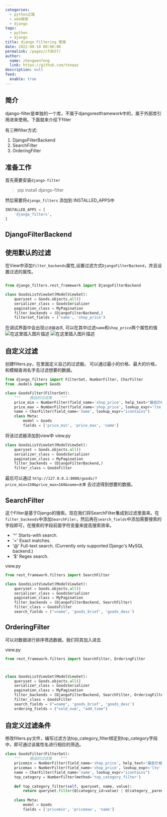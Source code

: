 ```yaml
---
categories: 
  - python之路
  - web框架
  - django
tags: 
  - python
  - django
title: django Filtering 使用
date: 2022-08-10 00:00:00
permalink: /pages/cfdb5f/
author: 
  name: zhengwenfeng
  link: https://github.com/tenqaz
description: null
feed: 
  enable: true
---
```




## 简介

django-filter是单独的一个库，不属于djangorestframework中的，属于外部库引用进来使用。下面就来介绍下filter

有三种filter方式:
1. DjangoFilterBackend
2. SearchFilter
3. OrderingFilter

## 准备工作

首先需要安装`django-filter`
>pip install django-filter

然后需要将`django_filters` 添加到 INSTALLED_APPS中
```python
INSTALLED_APPS = [
    'django_filters',
]
```
## DjangoFilterBackend

## 使用默认的过滤

在View中添加`filter_backends`属性,设置过滤方式`DjangoFilterBackend`，并且设置过滤的属性。
```python

from django_filters.rest_framework import DjangoFilterBackend

class GoodsListViewSet(ModelViewSet):    
    queryset = Goods.objects.all()    
    serializer_class = GoodsSerializer    
    pagination_class = MyPagination    
    filter_backends = (DjangoFilterBackend,)    
    filterset_fields = ('name', 'shop_price')
```

在调试界面中会出现`过滤器选项`, 可以在其中过滤`name`和`shop_price`两个属性的值
![在这里插入图片描述](https://gcore.jsdelivr.net/gh/tenqaz/BLOG-CDN@main/1604217188654.png#alt=)
![在这里插入图片描述](https://gcore.jsdelivr.net/gh/tenqaz/BLOG-CDN@main/1604217215384.png#alt=)

## 自定义过滤

创建filters.py，在里面定义自己的过滤器。
可以通过最小的价格、最大的价格，和模糊查询名字去过滤想要的数据。

```python
from django_filters import FilterSet, NumberFilter, CharFilter
from .models import Goods

class GoodsFilter(FilterSet):   
    """    商品的过滤类    """    
    price_min = NumberFilter(field_name='shop_price', help_text="最低价格", lookup_expr='gte')    
    price_max = NumberFilter(field_name='shop_price', lookup_expr='lte')    
    name = CharFilter(field_name='name', lookup_expr="icontains")    
    class Meta:        
        model = Goods        
        fields = ['price_min', 'price_max', 'name']
```

将该过滤器添加到view中
view.py

```python
class GoodsListViewSet(ModelViewSet):    
    queryset = Goods.objects.all()    
    serializer_class = GoodsSerializer   
    pagination_class = MyPagination    
    filter_backends = (DjangoFilterBackend,)    
    filter_class = GoodsFilter
```

最后可以通过  `http://127.0.0.1:8000/goods/?price_min=150&price_max=160&name=水果` 去过滤得到想要的数据。

## SearchFilter

这个Filter是基于Django的搜索。现在我们将SearchFilter集成到过滤里面来。在`filter_backends`中添加`SearchFiler`，然后再在`search_fields`中添加需要搜索的字段即可，在搜索的字段前面字符变量来提高搜索效率。

* '^' Starts-with search.
* '=' Exact matches.
* '@' Full-text search. (Currently only supported Django's MySQL backend.)
* '$' Regex search.

view.py
```python
from rest_framework.filters import SearchFilter

class GoodsListViewSet(ModelViewSet):    
    queryset = Goods.objects.all()    
    serializer_class = GoodsSerializer    
    pagination_class = MyPagination    
    filter_backends = (DjangoFilterBackend, SearchFilter)    
    filter_class = GoodsFilter    
    search_fields = ("=name", 'goods_brief', 'goods_desc')
```

## OrderingFilter

可以对数据进行排序筛选数据。我们将其加入进去

view.py
```python
from rest_framework.filters import SearchFilter, OrderingFilter



class GoodsListViewSet(ModelViewSet):    
    queryset = Goods.objects.all()    
    serializer_class = GoodsSerializer    
    pagination_class = MyPagination    
    filter_backends = (DjangoFilterBackend, SearchFilter, OrderingFilter) 
    filter_class = GoodsFilter    
    search_fields = ("=name", 'goods_brief', 'goods_desc')
    ordering_fields = ("sold_num", "add_time")

```
## 自定义过滤条件

修改filters.py文件，编写过滤方法top_category_filter绑定到top_category字段中，即可通过该属性名进行相应的筛选。
```python
class GoodsFilter(FilterSet):    
    """    商品的过滤类    """    
    pricemin = NumberFilter(field_name='shop_price', help_text="最低价格", lookup_expr='gte')    
    pricemax = NumberFilter(field_name='shop_price', lookup_expr='lte')    
    name = CharFilter(field_name='name', lookup_expr="icontains")   
    top_category = NumberFilter(method='top_category_filter')    
    
    def top_category_filter(self, queryset, name, value):        
        return queryset.filter(Q(category_id=value) | Q(category__parent_category_id=value) | (category__parent_category__parent_category_id=value))
    
    class Meta:        
        model = Goods
        fields = ['pricemin', 'pricemax', 'name']

```